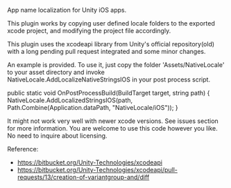 App name localization for Unity iOS apps.

This plugin works by copying user defined locale folders to the exported xcode project, and modifying the project file accordingly.

This plugin uses the xcodeapi library from Unity's official repository(old) with a long pending pull request integrated and some minor changes.

An example is provided. To use it, just copy the folder 'Assets/NativeLocale' to your asset directory and invoke NativeLocale.AddLocalizeNativeStringsIOS in your post process script.

public static void OnPostProcessBuild(BuildTarget target, string path)
{
        NativeLocale.AddLocalizedStringsIOS(path, Path.Combine(Application.dataPath, "NativeLocale/iOS"));
}


It might not work very well with newer xcode versions. See issues section for more information. 
You are welcome to use this code however you like. No need to inquire about licensing.

Reference: 
* https://bitbucket.org/Unity-Technologies/xcodeapi
* https://bitbucket.org/Unity-Technologies/xcodeapi/pull-requests/13/creation-of-variantgroup-and/diff
